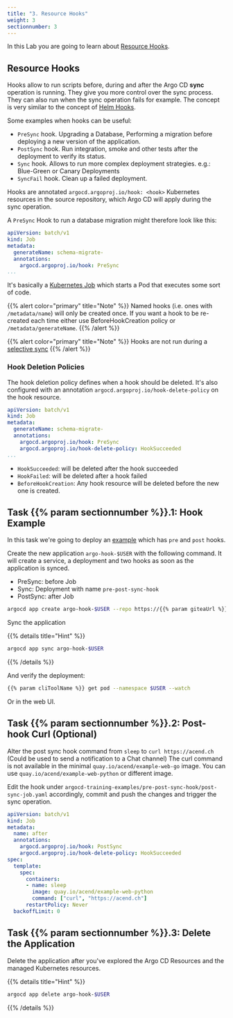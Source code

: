 ```yaml
---
title: "3. Resource Hooks"
weight: 3
sectionnumber: 3
---
```


In this Lab you are going to learn about [Resource Hooks](https://argoproj.github.io/argo-cd/user-guide/resource_hooks/).


## Resource Hooks

Hooks allow to run scripts before, during and after the Argo CD **sync** operation is running. They give you more control over the sync process. They can also run when the sync operation fails for example. The concept is very similar to the concept of [Helm Hooks](https://helm.sh/docs/topics/charts_hooks/#the-available-hooks).

Some examples when hooks can be useful:

* `PreSync` hook. Upgrading a Database, Performing a migration before deploying a new version of the application.
* `PostSync` hook. Run integration, smoke and other tests after the deployment to verify its status.
* `Sync` hook. Allows to run more complex deployment strategies. e.g.: Blue-Green or Canary Deployments
* `SyncFail` hook. Clean up a failed deployment.

Hooks are annotated `argocd.argoproj.io/hook: <hook>` Kubernetes resources in the source repository, which Argo CD will apply during the sync operation.

A `PreSync` Hook to run a database migration might therefore look like this:

```yaml
apiVersion: batch/v1
kind: Job
metadata:
  generateName: schema-migrate-
  annotations:
    argocd.argoproj.io/hook: PreSync
...
```

It's basically a [Kubernetes Job](https://kubernetes.io/docs/concepts/workloads/controllers/job/) which starts a Pod that executes some sort of code.

{{% alert  color="primary" title="Note" %}}
Named hooks (i.e. ones with `/metadata/name`) will only be created once. If you want a hook to be re-created each time either use BeforeHookCreation policy or `/metadata/generateName`.
{{% /alert %}}

{{% alert  color="primary" title="Note" %}}
Hooks are not run during a [selective sync](https://argoproj.github.io/argo-cd/user-guide/selective_sync/)
{{% /alert %}}


### Hook Deletion Policies

The hook deletion policy defines when a hook should be deleted. It's also configured with an annotation `argocd.argoproj.io/hook-delete-policy` on the hook resource.

```yaml
apiVersion: batch/v1
kind: Job
metadata:
  generateName: schema-migrate-
  annotations:
    argocd.argoproj.io/hook: PreSync
    argocd.argoproj.io/hook-delete-policy: HookSucceeded
...
```

* `HookSucceeded`: will be deleted after the hook succeeded
* `HookFailed`: will be deleted after a hook failed
* `BeforeHookCreation`: Any hook resource will be deleted before the new one is created.


## Task {{% param sectionnumber %}}.1: Hook Example

In this task we're going to deploy an [example](https://github.com/acend/argocd-training-examples/tree/master/pre-post-sync-hook) which has `pre` and `post` hooks.

Create the new application `argo-hook-$USER` with the following command. It will create a service, a deployment and two hooks as soon as the application is synced.

* PreSync: before Job
* Sync: Deployment with name `pre-post-sync-hook`
* PostSync: after Job


```bash
argocd app create argo-hook-$USER --repo https://{{% param giteaUrl %}}/$USER/argocd-training-examples.git --path 'pre-post-sync-hook' --dest-server https://kubernetes.default.svc --dest-namespace $USER
```

Sync the application

{{% details title="Hint" %}}
```bash
argocd app sync argo-hook-$USER
```
{{% /details %}}

And verify the deployment:

```bash
{{% param cliToolName %}} get pod --namespace $USER --watch
```

Or in the web UI.


## Task {{% param sectionnumber %}}.2: Post-hook Curl (Optional)

Alter the post sync hook command from `sleep` to `curl https://acend.ch` (Could be used to send a notification to a Chat channel)
The curl command is not available in the minimal `quay.io/acend/example-web-go` image. You can use `quay.io/acend/example-web-python` or different image.

Edit the hook under `argocd-training-examples/pre-post-sync-hook/post-sync-job.yaml` accordingly, commit and push the changes and trigger the sync operation.

```yaml
apiVersion: batch/v1
kind: Job
metadata:
  name: after
  annotations:
    argocd.argoproj.io/hook: PostSync
    argocd.argoproj.io/hook-delete-policy: HookSucceeded
spec:
  template:
    spec:
      containers:
      - name: sleep
        image: quay.io/acend/example-web-python
        command: ["curl", "https://acend.ch"]
      restartPolicy: Never
  backoffLimit: 0
```


## Task {{% param sectionnumber %}}.3: Delete the Application

Delete the application after you've explored the Argo CD Resources and the managed Kubernetes resources.

{{% details title="Hint" %}}
```bash
argocd app delete argo-hook-$USER
```
{{% /details %}}
